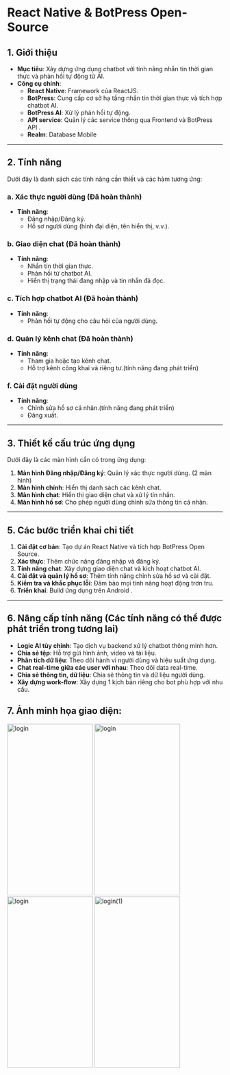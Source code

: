 # React Native & BotPress Open-Source


## 1. Giới thiệu

- **Mục tiêu**: Xây dựng ứng dụng chatbot với tính năng nhắn tin thời gian thực và phản hồi tự động từ AI.
- **Công cụ chính**:
  - **React Native**: Framework của ReactJS.
  - **BotPress**: Cung cấp cơ sở hạ tầng nhắn tin thời gian thực và tích hợp chatbot AI.
  - **BotPress AI**: Xử lý phản hồi tự động.
  - **API service**: Quản lý các service thông qua Frontend và BotPress API .
  - **Realm**: Database Mobile
---

## 2. Tính năng 

Dưới đây là danh sách các tính năng cần thiết và các hàm tương ứng:

### a. Xác thực người dùng (Đã hoàn thành)
- **Tính năng**:
  - Đăng nhập/Đăng ký.
  - Hồ sơ người dùng (hình đại diện, tên hiển thị, v.v.).

### b. Giao diện chat (Đã hoàn thành)
- **Tính năng**:
  - Nhắn tin thời gian thực.
  - Phản hồi từ chatbot AI.
  - Hiển thị trạng thái đang nhập và tin nhắn đã đọc.

### c. Tích hợp chatbot AI  (Đã hoàn thành)
- **Tính năng**:
  - Phản hồi tự động cho câu hỏi của người dùng.

### d. Quản lý kênh chat (Đã hoàn thành)
- **Tính năng**:
  - Tham gia hoặc tạo kênh chat.
  - Hỗ trợ kênh công khai và riêng tư.(tính năng đang phát triển)

### f. Cài đặt người dùng
- **Tính năng**:
  - Chỉnh sửa hồ sơ cá nhân.(tính năng đang phát triển)
  - Đăng xuất.

---

## 3. Thiết kế cấu trúc ứng dụng

Dưới đây là các màn hình cần có trong ứng dụng:

1. **Màn hình Đăng nhập/Đăng ký**: Quản lý xác thực người dùng. (2 màn hình)
2. **Màn hình chính**: Hiển thị danh sách các kênh chat.
3. **Màn hình chat**: Hiển thị giao diện chat và xử lý tin nhắn.
4. **Màn hình hồ sơ**: Cho phép người dùng chỉnh sửa thông tin cá nhân.

---

## 5. Các bước triển khai chi tiết

1. **Cài đặt cơ bản**: Tạo dự án React Native và tích hợp BotPress Open Source.
2. **Xác thực**: Thêm chức năng đăng nhập và đăng ký.
3. **Tính năng chat**: Xây dựng giao diện chat và kích hoạt chatbot AI.
4. **Cài đặt và quản lý hồ sơ**: Thêm tính năng chỉnh sửa hồ sơ và cài đặt.
5. **Kiểm tra và khắc phục lỗi**: Đảm bảo mọi tính năng hoạt động trơn tru.
6. **Triển khai**: Build ứng dụng trên Android .

---

## 6. Nâng cấp tính năng (Các tính năng có thể được phát triển trong tương lai)
- **Logic AI tùy chỉnh**: Tạo dịch vụ backend xử lý chatbot thông minh hơn.
- **Chia sẻ tệp**: Hỗ trợ gửi hình ảnh, video và tài liệu.
- **Phân tích dữ liệu**: Theo dõi hành vi người dùng và hiệu suất ứng dụng.
- **Chat real-time giữa các user với nhau**: Theo dõi data real-time.
- **Chia sẻ thông tin, dữ liệu**: Chia sẻ thông tin và dữ liệu người dùng.
- **Xây dựng work-flow**: Xây dựng 1 kịch bản riêng cho bot phù hợp với nhu cầu.

## 7. Ảnh minh họa giao diện:

<img width="200" height="400" alt="login" src="https://github.com/user-attachments/assets/94cd7af1-b8cc-4d1b-8644-96f3ddee10ec" />
<img width="200" height="400" alt="login" src="https://github.com/user-attachments/assets/898c5224-f412-4ff5-9480-848b3d3284e8" />
<img width="200" height="400" alt="login" src="https://github.com/user-attachments/assets/f99ab58a-ad07-42a1-be3a-456b41e951e2" />
<img width="200" height="400" alt="login(1)" src="https://github.com/user-attachments/assets/cc892d49-b94c-4da6-beb9-56e1e9eb43aa" />


